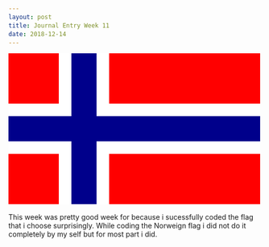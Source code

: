 ```yaml
--- 
layout: post
title: Journal Entry Week 11
date: 2018-12-14
---
```

![Flag Image](/images/flagv2.png)
 
This week was pretty good week for because i sucessfully coded the flag that i choose surprisingly. While coding the Norweign flag i did not do it completely by my self but for most part i did. 
